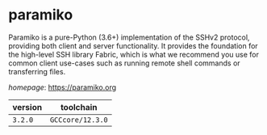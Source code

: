 # paramiko

Paramiko is a pure-Python (3.6+) implementation of the SSHv2 protocol, providing both client and server functionality. It provides the foundation for the high-level SSH library Fabric, which is what we recommend you use for common client use-cases such as running remote shell commands or transferring files.

*homepage*: <https://paramiko.org>

version | toolchain
--------|----------
``3.2.0`` | ``GCCcore/12.3.0``
